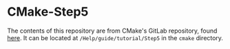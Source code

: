 # CMake-Step5
The contents of this repository are from CMake's GitLab repository, found [here](https://gitlab.kitware.com/cmake/cmake). It can be located at `/Help/guide/tutorial/Step5` in the `cmake` directory.
